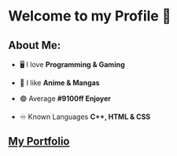 # Welcome to my Profile 👋

## About Me:

- 🖥️ I love **Programming & Gaming**

- 🌸 I like **Anime & Mangas**

- 🟣 Average **#9100ff Enjoyer**

- ♾️ Known Languages **C++, HTML & CSS**

## [My Portfolio](pingoda.guthub.io)
